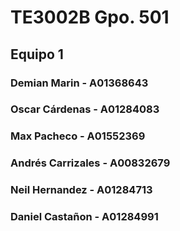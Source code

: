 # TE3002B Gpo. 501
## Equipo 1

### Demian Marin - A01368643
### Oscar Cárdenas - A01284083
### Max Pacheco - A01552369
### Andrés Carrizales - A00832679
### Neil Hernandez - A01284713
### Daniel Castañon - A01284991
